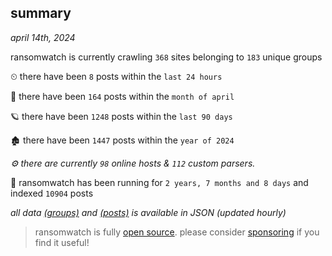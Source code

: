 
## summary
_april 14th, 2024_

ransomwatch is currently crawling `368` sites belonging to `183` unique groups

⏲ there have been `8` posts within the `last 24 hours`

🦈 there have been `164` posts within the `month of april`

🪐 there have been `1248` posts within the `last 90 days`

🏚 there have been `1447` posts within the `year of 2024`

_⚙️ there are currently `98` online hosts & `112` custom parsers._

🦕 ransomwatch has been running for `2 years, 7 months and 8 days` and indexed `10904` posts

_all data  [(groups)](http://ransomwhat.telemetry.ltd/groups) and [(posts)](http://ransomwhat.telemetry.ltd/posts) is available in JSON (updated hourly)_

> ransomwatch is fully [open source](https://github.com/joshhighet/ransomwatch#ransomwatch--). please consider [sponsoring](https://github.com/sponsors/joshhighet) if you find it useful!

